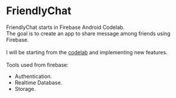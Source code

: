 # FriendlyChat
FriendlyChat starts in Firebase Android Codelab.<br>
The goal is to create an app to share message among friends using Firebase.<br><br>
I will be starting from the [codelab](https://firebase.google.com/codelabs/firebase-android) and implementing new features.<br><br>
Tools used from firebase:
* Authentication.
* Realtime Database.
* Storage.

